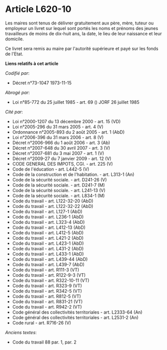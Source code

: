 # Article L620-10

Les maires sont tenus de délivrer gratuitement aux père, mère, tuteur ou employeur un livret sur lequel sont portés les noms
et prénoms des jeunes travailleurs de moins de dix-huit ans, la date, le lieu de leur naissance et leur domicile.

Ce livret sera remis au maire par l'autorité supérieure et payé sur les fonds de l'Etat.

**Liens relatifs à cet article**

_Codifié par_:

  - Décret n°73-1047 1973-11-15

_Abrogé par_:

  - Loi n°85-772 du 25 juillet 1985 - art. 69 () JORF 26 juillet 1985

_Cité par_:

  - Loi n°2000-1207 du 13 décembre 2000 - art. 15 (VD)
  - Loi n°2005-296 du 31 mars 2005 - art. 4 (V)
  - Ordonnance n°2005-893 du 2 août 2005 - art. 1 (AbD)
  - Loi n°2006-396 du 31 mars 2006 - art. 8 (V)
  - Décret n°2006-966 du 1 août 2006 - art. 3 (Ab)
  - Décret n°2007-648 du 30 avril 2007 - art. 3 (V)
  - Décret n°2007-681 du 3 mai 2007 - art. 1 (V)
  - Décret n°2009-27 du 7 janvier 2009 - art. 12 (V)
  - CODE GENERAL DES IMPOTS, CGI. - art. 225 (V)
  - Code de l'éducation - art. L442-5 (V)
  - Code de la construction et de l'habitation. - art. L313-1 (An)
  - Code de la sécurité sociale. - art. D241-26 (V)
  - Code de la sécurité sociale. - art. D241-7 (M)
  - Code de la sécurité sociale. - art. L241-13 (V)
  - Code de la sécurité sociale. - art. L834-1 (M)
  - Code du travail - art. L122-32-20 (AbD)
  - Code du travail - art. L122-32-22 (AbD)
  - Code du travail - art. L127-1 (AbD)
  - Code du travail - art. L236-1 (AbD)
  - Code du travail - art. L323-4 (AbD)
  - Code du travail - art. L412-13 (AbD)
  - Code du travail - art. L412-5 (AbD)
  - Code du travail - art. L421-2 (AbD)
  - Code du travail - art. L423-1 (AbD)
  - Code du travail - art. L431-2 (AbD)
  - Code du travail - art. L433-1 (AbD)
  - Code du travail - art. L439-44 (AbD)
  - Code du travail - art. L439-7 (AbD)
  - Code du travail - art. R111-3 (VT)
  - Code du travail - art. R122-9-3 (VT)
  - Code du travail - art. R322-10-11 (VT)
  - Code du travail - art. R323-9 (VT)
  - Code du travail - art. R342-5 (VT)
  - Code du travail - art. R812-5 (VT)
  - Code du travail - art. R831-21 (VT)
  - Code du travail - art. R942-2 (VT)
  - Code général des collectivités territoriales - art. L2333-64 (An)
  - Code général des collectivités territoriales - art. L2531-2 (An)
  - Code rural - art. R716-26 (V)

_Anciens textes_:

  - Code du travail 88 par. 1, par. 2
